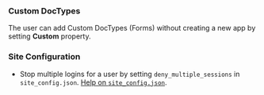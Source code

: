 ### Custom DocTypes

The user can add Custom DocTypes (Forms) without creating a new app by setting **Custom** property.

### Site Configuration

- Stop multiple logins for a user by setting `deny_multiple_sessions` in `site_config.json`. [Help on `site_config.json`](https://frappe.io/docs/user-guide/site_config).
